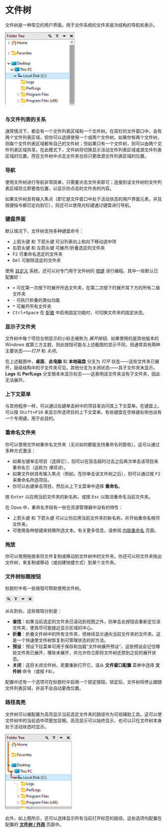 # 文件树

文件树是一种常见的用户界面，用于文件系统的文件夹层次结构的导航和表示。

![](/Manual/images/media/13/tree.png) 

### 与文件列表的关系

通常情况下，都会有一个文件列表区域和一个文件树。在双栏的文件窗口中，会有两个文件列表区域，但你可以选择使用一个或两个文件树。如果你有两个文件树，则每个文件列表区域都有自己的文件树；但如果只有一个文件树，则可以由两个文件列表区域共享。在此模式下，文件树将切换显示活动文件列表区域或源文件列表区域的位置，而在文件树中点击文件夹也将只更改源文件列表区域的位置。

### 导航

使用文件树进行导航非常简单，只需要点击文件夹即可；连接到该文件树的文件列表区域将立即更改位置，以显示你点击的文件夹的内容。

如果文件树具有输入焦点（即它是文件窗口中处于活动状态的用户界面元素，并且按键指令都已定向到它），则还可以使用光标键通过键盘进行导航。

### 键盘界面

默认情况下，文件树支持多种键盘命令：

- <kbd>上箭头键</kbd> 和 <kbd>下箭头键</kbd> 可沿列表向上和向下移动选中项
- <kbd>右箭头键</kbd> 和 <kbd>左箭头键</kbd> 可展开/折叠选定的文件夹
- <kbd>F2</kbd> 可重命名选定的文件夹
- <kbd>Del</kbd> 可删除选定的文件夹

使用 [自定义](/Manual/customize/README.zh.md) 系统，还可以对专门用于文件树的 [按键](/Manual/customize/the_customize_dialog/keys.zh.md) 进行编程。其中一些默认已配置好：

- <kbd>+</kbd> 可在第一次按下时展开所选文件夹，在第二次按下时展开其下方的所有二级文件夹
- <kbd>-</kbd> 可执行折叠的类似功能
- <kbd>\*</kbd> 可展开所有文件夹
- <kbd>Ctrl+Space</kbd> 在 [配置](/Manual/preferences/preferences_categories/folder_tree/expand_collapse/pins.zh.md) 中启用固定功能时，可切换文件夹的固定状态。

### 显示子文件夹

文件树中每个项目左侧显示的小标志被称为 *展开按钮*。如果使用的是其他版本的 Windows 或第三方主题，则此按钮可能与上述截图的显示不同，但通常具有两种主要状态——*打开* 和 *关闭*。

在上述截图中，**桌面**、**此电脑** 和 **本地磁盘** 分支为 *打开* 状态——这些文件夹已展开，层级结构中的子文件夹可见。其他分支为关闭状态——其子文件夹未显示。**Logs** 和 **PerfLogs** 分支根本未显示标志——这表明该文件夹没有子文件夹，因此无法展开。

### 上下文菜单

与其他程序一样，可以通过右键单击树中的项目来访问其上下文菜单。在键盘上，可以按 <kbd>Shift+F10</kbd> 来显示所选项目的上下文菜单。有些键盘在空格键右侧也设有一个专用键，用于此目的。

### 重命名文件夹

你可以使用文件树重命名文件夹（无论如何都能支持重命名的那些）。这可以通过多种方式激活：

- 如果左键单击项目（选择它），则可以在双击超时过去之后再次单击该项目来重命名它（这称为 *慢双击*）。
- 如果文件树具有输入焦点（例如，在你单击该文件树之后），则可以通过按 <kbd>F2</kbd> 来重命名所选项目。
- 你可以右键单击项目，然后从上下文菜单中选择 **重命名**。

按 <kbd>Enter</kbd> 以应用当前文件夹的新名称，或按 <kbd>Esc</kbd> 以取消重命名当前文件夹。

在 Opus 中，重命名字段有一些在资源管理器中没有的特性：

- <kbd>上箭头键</kbd> 和 <kbd>下箭头键</kbd> 可以让你应用当前文件夹的新名称，并开始重命名相邻文件夹。
- 可使用各种按键来转换所选文本。有关更多信息，请参阅 [内联重命名](/Manual/file_operations/renaming_files/inline_rename.zh.md) 页面。

### 拖放

你可以使用拖放来将文件复制或移动到文件树中的文件夹。你还可以将文件夹拖出文件树，来复制或移动（或创建快捷方式）到某个文件夹。

### 文件树标题按钮

标题栏中有一些按钮可帮助使用文件树。

![](/Manual/images/media/13/tree_buttons.png) 

从左到右，这些按钮分别是：

- **查找**：如果当前选定的文件夹已滚动到视图之外，则单击此按钮会重新定位该文件夹，使其尽可能接近显示区域的中心。
- **折叠**：折叠文件树中的所有文件夹，但继续显示通向当前文件夹的文件夹。这是一个快速使文件树恢复到可管理状态的好方法。
- **预设**：预设下拉菜单可用于保存和加载“文件树展开预设”。这些预设会记住哪些文件夹已展开，哪些未展开，并允许你立即将文件树还原到之前的展开状态。
- **关闭**：这将关闭文件树。若要重新打开它，请从 **文件窗口配置** 菜单中选择 **文件树** 命令（或按 <kbd>F8</kbd>）。

配置中还有一个选项可在标题栏中启用一个锁定按钮。锁定后，文件树将停止跟随文件列表区域，并且不会自动更改位置。

### 路径高亮

文件树可以被配置为高亮显示当前选定文件夹的路径作为可视辅助工具。这可以使文件树中的当前选中项更加显眼。高亮显示可以始终显示，也可以只在文件树本身处于活动状态时显示。

![](/Manual/images/media/13/tree_path.png)

此外，如上图所示，还可以选择显示所有当前打开标签的路径。这些选项均配置在配置的 **[文件树 / 外观](/Manual/preferences/preferences_categories/folder_tree/appearance.zh.md)** 页面中。